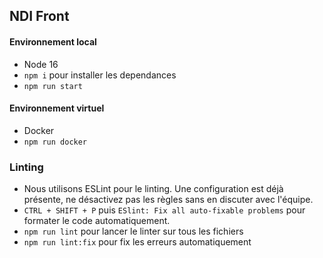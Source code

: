 ## NDI Front

#### Environnement local

- Node 16
- `npm i` pour installer les dependances
- `npm run start`

#### Environnement virtuel

- Docker
- `npm run docker`

### Linting

- Nous utilisons ESLint pour le linting. Une configuration est déjà présente, ne désactivez pas les règles sans en discuter avec l'équipe.
- `CTRL + SHIFT + P` puis `ESlint: Fix all auto-fixable problems` pour formater le code automatiquement.
- `npm run lint` pour lancer le linter sur tous les fichiers
- `npm run lint:fix` pour fix les erreurs automatiquement
